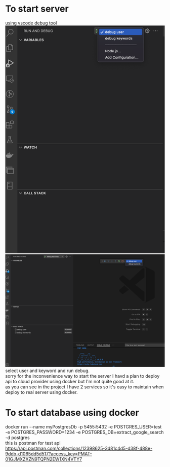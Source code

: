 # To start server
using vscode debug tool
![](images/tutorial/start_debug.png)
![](images/tutorial/debug.png)
select user and keyword and run debug. \
sorry for the inconvenience way to start the server I havd a plan to deploy api to cloud provider using docker but I'm not quite good at it.\
as you can see in the project I have 2 services so it's easy to maintain when deploy to real server using docker.

# To start database using docker
docker run --name myPostgresDb -p 5455:5432 -e POSTGRES_USER=test -e POSTGRES_PASSWORD=1234 -e POSTGRES_DB=extract_google_search -d postgres \
this is postman for test api\
https://api.postman.com/collections/12398625-3d81c4d5-d38f-488e-9ddb-d1065dd5d517?access_key=PMAT-01GJMXZXZN9TQPN2EW1XN4VTY7
